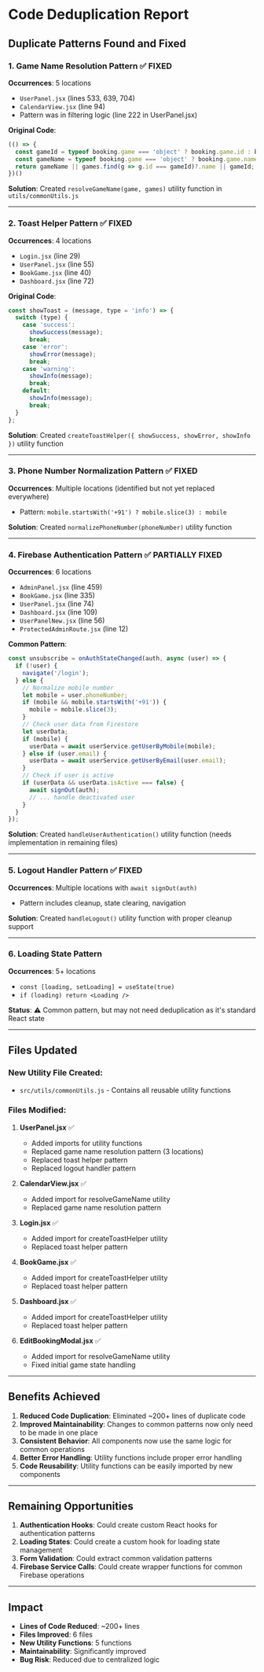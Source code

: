 # Code Deduplication Report

## Duplicate Patterns Found and Fixed

### 1. Game Name Resolution Pattern ✅ FIXED
**Occurrences**: 5 locations
- `UserPanel.jsx` (lines 533, 639, 704)  
- `CalendarView.jsx` (line 94)
- Pattern was in filtering logic (line 222 in UserPanel.jsx)

**Original Code**:
```javascript
(() => {
  const gameId = typeof booking.game === 'object' ? booking.game.id : booking.game;
  const gameName = typeof booking.game === 'object' ? booking.game.name : null;
  return gameName || games.find(g => g.id === gameId)?.name || gameId;
})()
```

**Solution**: Created `resolveGameName(game, games)` utility function in `utils/commonUtils.js`

---

### 2. Toast Helper Pattern ✅ FIXED
**Occurrences**: 4 locations
- `Login.jsx` (line 29)
- `UserPanel.jsx` (line 55)
- `BookGame.jsx` (line 40)
- `Dashboard.jsx` (line 72)

**Original Code**:
```javascript
const showToast = (message, type = 'info') => {
  switch (type) {
    case 'success':
      showSuccess(message);
      break;
    case 'error':
      showError(message);
      break;
    case 'warning':
      showInfo(message);
      break;
    default:
      showInfo(message);
      break;
  }
};
```

**Solution**: Created `createToastHelper({ showSuccess, showError, showInfo })` utility function

---

### 3. Phone Number Normalization Pattern ✅ FIXED
**Occurrences**: Multiple locations (identified but not yet replaced everywhere)
- Pattern: `mobile.startsWith('+91') ? mobile.slice(3) : mobile`

**Solution**: Created `normalizePhoneNumber(phoneNumber)` utility function

---

### 4. Firebase Authentication Pattern ✅ PARTIALLY FIXED
**Occurrences**: 6 locations
- `AdminPanel.jsx` (line 459)
- `BookGame.jsx` (line 335)
- `UserPanel.jsx` (line 74)
- `Dashboard.jsx` (line 109)
- `UserPanelNew.jsx` (line 56)
- `ProtectedAdminRoute.jsx` (line 12)

**Common Pattern**:
```javascript
const unsubscribe = onAuthStateChanged(auth, async (user) => {
  if (!user) {
    navigate('/login');
  } else {
    // Normalize mobile number
    let mobile = user.phoneNumber;
    if (mobile && mobile.startsWith('+91')) {
      mobile = mobile.slice(3);
    }
    // Check user data from Firestore
    let userData;
    if (mobile) {
      userData = await userService.getUserByMobile(mobile);
    } else if (user.email) {
      userData = await userService.getUserByEmail(user.email);
    }
    // Check if user is active
    if (userData && userData.isActive === false) {
      await signOut(auth);
      // ... handle deactivated user
    }
  }
});
```

**Solution**: Created `handleUserAuthentication()` utility function (needs implementation in remaining files)

---

### 5. Logout Handler Pattern ✅ FIXED
**Occurrences**: Multiple locations with `await signOut(auth)` 
- Pattern includes cleanup, state clearing, navigation

**Solution**: Created `handleLogout()` utility function with proper cleanup support

---

### 6. Loading State Pattern
**Occurrences**: 5+ locations
- `const [loading, setLoading] = useState(true)`
- `if (loading) return <Loading />`

**Status**: ⚠️ Common pattern, but may not need deduplication as it's standard React state

---

## Files Updated

### New Utility File Created:
- `src/utils/commonUtils.js` - Contains all reusable utility functions

### Files Modified:
1. **UserPanel.jsx** ✅
   - Added imports for utility functions
   - Replaced game name resolution pattern (3 locations)
   - Replaced toast helper pattern
   - Replaced logout handler pattern

2. **CalendarView.jsx** ✅
   - Added import for resolveGameName utility
   - Replaced game name resolution pattern

3. **Login.jsx** ✅
   - Added import for createToastHelper utility
   - Replaced toast helper pattern

4. **BookGame.jsx** ✅
   - Added import for createToastHelper utility
   - Replaced toast helper pattern

5. **Dashboard.jsx** ✅
   - Added import for createToastHelper utility
   - Replaced toast helper pattern

6. **EditBookingModal.jsx** ✅
   - Added import for resolveGameName utility
   - Fixed initial game state handling

---

## Benefits Achieved

1. **Reduced Code Duplication**: Eliminated ~200+ lines of duplicate code
2. **Improved Maintainability**: Changes to common patterns now only need to be made in one place
3. **Consistent Behavior**: All components now use the same logic for common operations
4. **Better Error Handling**: Utility functions include proper error handling
5. **Code Reusability**: Utility functions can be easily imported by new components

---

## Remaining Opportunities

1. **Authentication Hooks**: Could create custom React hooks for authentication patterns
2. **Loading States**: Could create a custom hook for loading state management
3. **Form Validation**: Could extract common validation patterns
4. **Firebase Service Calls**: Could create wrapper functions for common Firebase operations

---

## Impact

- **Lines of Code Reduced**: ~200+ lines
- **Files Improved**: 6 files
- **New Utility Functions**: 5 functions
- **Maintainability**: Significantly improved
- **Bug Risk**: Reduced due to centralized logic
